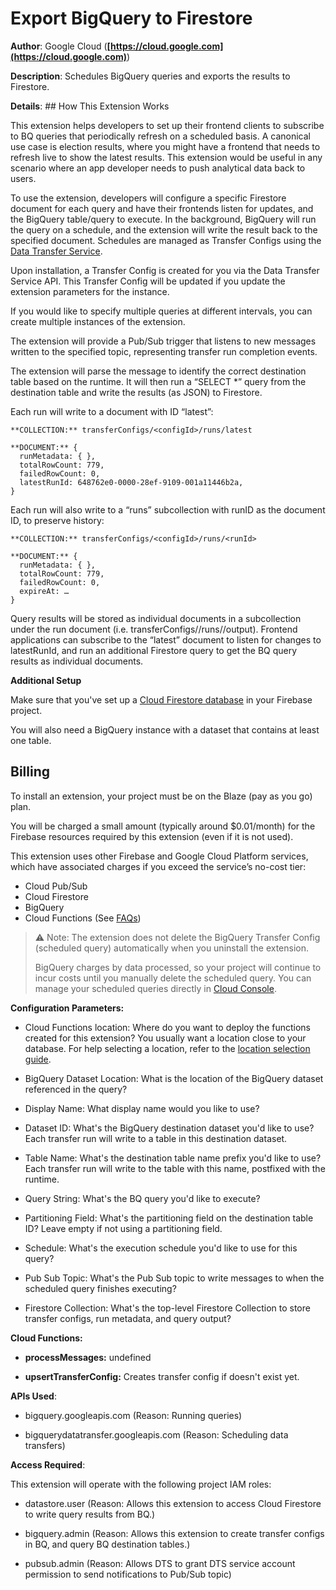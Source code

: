 # Export BigQuery to Firestore

**Author**: Google Cloud (**[https://cloud.google.com](https://cloud.google.com)**)

**Description**: Schedules BigQuery queries and exports the results to Firestore.



**Details**: ## How This Extension Works

This extension helps developers to set up their frontend clients to subscribe to BQ queries that periodically refresh on a scheduled basis. A canonical use case is election results, where you might have a frontend that needs to refresh live to show the latest results. This extension would be useful in any scenario where an app developer needs to push analytical data back to users.

To use the extension, developers will configure a specific Firestore document for each query and have their frontends listen for updates, and the BigQuery table/query to execute. In the background, BigQuery will run the query on a schedule, and the extension will write the result back to the specified document. Schedules are managed as Transfer Configs using the [Data Transfer Service](https://cloud.google.com/bigquery/docs/scheduling-queries).

Upon installation, a Transfer Config is created for you via the Data Transfer Service API. This Transfer Config will be updated if you update the extension parameters for the instance. 

If you would like to specify multiple queries at different intervals, you can create multiple instances of the extension.

The extension will provide a Pub/Sub trigger that listens to new messages written to the specified topic, representing transfer run completion events.

The extension will parse the message to identify the correct destination table based on the runtime. It will then run a “SELECT *” query from the destination table and write the results (as JSON) to Firestore. 

Each run will write to a document with ID “latest”:

```
**COLLECTION:** transferConfigs/<configId>/runs/latest

**DOCUMENT:** {
  runMetadata: { },
  totalRowCount: 779,
  failedRowCount: 0,
  latestRunId: 648762e0-0000-28ef-9109-001a11446b2a,
} 
```

Each run will also write to a “runs” subcollection with runID as the document ID, to preserve history:

```
**COLLECTION:** transferConfigs/<configId>/runs/<runId>

**DOCUMENT:** {
  runMetadata: { },
  totalRowCount: 779,
  failedRowCount: 0,
  expireAt: …
}
```

Query results will be stored as individual documents in a subcollection under the run document (i.e. transferConfigs/<configId>/runs/<runId>/output). Frontend applications can subscribe to the “latest” document to listen for changes to latestRunId, and run an additional Firestore query to get the BQ query results as individual documents.

**Additional Setup**

Make sure that you've set up a [Cloud Firestore database](https://firebase.google.com/docs/firestore/quickstart) in your Firebase project. 

You will also need a BigQuery instance with a dataset that contains at least one table.

## Billing

To install an extension, your project must be on the Blaze (pay as you go) plan.

You will be charged a small amount (typically around $0.01/month) for the Firebase resources required by this extension (even if it is not used).

This extension uses other Firebase and Google Cloud Platform services, which have associated charges if you exceed the service’s no-cost tier:

* Cloud Pub/Sub
* Cloud Firestore
* BigQuery
* Cloud Functions (See [FAQs](https://firebase.google.com/support/faq#extensions-pricing))
  
> :warning: Note: The extension does not delete the BigQuery Transfer Config (scheduled query) automatically when you uninstall the extension. 
> 
> BigQuery charges by data processed, so your project will continue to incur costs until you manually delete the scheduled query. You can manage your scheduled queries directly in [Cloud Console](https://console.cloud.google.com/bigquery/scheduled-queries).




**Configuration Parameters:**

* Cloud Functions location: Where do you want to deploy the functions created for this extension? You usually want a location close to your database. For help selecting a location, refer to the [location selection guide](https://firebase.google.com/docs/functions/locations).

* BigQuery Dataset Location: What is the location of the BigQuery dataset referenced in the query?

* Display Name: What display name would you like to use?

* Dataset ID: What's the BigQuery destination dataset you'd like to use? Each transfer run will write to a table in this destination dataset.

* Table Name: What's the destination table name prefix you'd like to use? Each transfer run will write to the table with this name, postfixed with the runtime.

* Query String: What's the BQ query you'd like to execute?

* Partitioning Field: What's the partitioning field on the destination table ID? Leave empty if not using a partitioning field.

* Schedule: What's the execution schedule you'd like to use for this query?

* Pub Sub Topic: What's the Pub Sub topic to write messages to when the scheduled query finishes executing?

* Firestore Collection: What's the top-level Firestore Collection to store transfer configs, run metadata, and query output?



**Cloud Functions:**

* **processMessages:** undefined

* **upsertTransferConfig:** Creates transfer config if doesn't exist yet.



**APIs Used**:

* bigquery.googleapis.com (Reason: Running queries)

* bigquerydatatransfer.googleapis.com (Reason: Scheduling data transfers)



**Access Required**:



This extension will operate with the following project IAM roles:

* datastore.user (Reason: Allows this extension to access Cloud Firestore to write query results from BQ.)

* bigquery.admin (Reason: Allows this extension to create transfer configs in BQ, and query BQ destination tables.)

* pubsub.admin (Reason: Allows DTS to grant DTS service account permission to send notifications to Pub/Sub topic)
